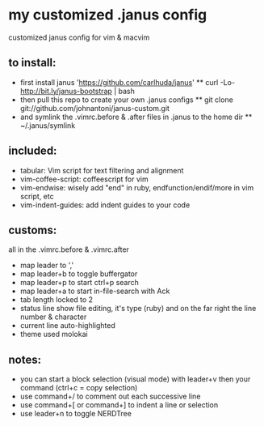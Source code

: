 # my customized .janus config

customized janus config for vim & macvim

## to install:

* first install janus 'https://github.com/carlhuda/janus'
** curl -Lo- http://bit.ly/janus-bootstrap | bash
* then pull this repo to create your own .janus configs
** git clone git://github.com/johnantoni/janus-custom.git
* and symlink the .vimrc.before & .after files in .janus to the home dir
** ~/.janus/symlink

## included:

* tabular: Vim script for text filtering and alignment
* vim-coffee-script: coffeescript for vim
* vim-endwise: wisely add "end" in ruby, endfunction/endif/more in vim script, etc
* vim-indent-guides: add indent guides to your code

## customs:

all in the .vimrc.before & .vimrc.after

* map leader to ','
* map leader+b to toggle buffergator
* map leader+p to start ctrl+p search
* map leader+a to start in-file-search with Ack
* tab length locked to 2
* status line show file editing, it's type (ruby) and on the far right the line number & character
* current line auto-highlighted
* theme used molokai

## notes:

* you can start a block selection (visual mode) with leader+v then your command (ctrl+c = copy selection)
* use command+/ to comment out each successive line
* use command+[ or command+] to indent a line or selection
* use leader+n to toggle NERDTree
